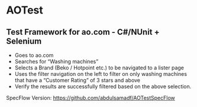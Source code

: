 # AOTest
## Test Framework for ao.com - C#/NUnit + Selenium 

- Goes to ao.com
- Searches for “Washing machines”
- Selects a Brand (Beko / Hotpoint etc.) to be navigated to a lister page
- Uses the filter navigation on the left to filter on only washing machines that have a “Customer Rating” of 3 stars and above
- Verify the results are successfully filtered based on the above selection.

SpecFlow Version: https://github.com/abdulsamadf/AOTestSpecFlow
